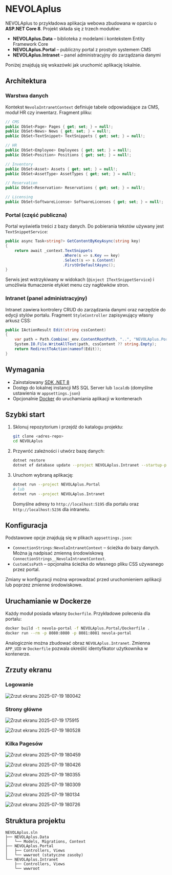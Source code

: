 # NEVOLAplus

NEVOLAplus to przykładowa aplikacja webowa zbudowana w oparciu o **ASP.NET Core 8**. Projekt składa się z trzech modułów:

- **NEVOLAplus.Data** – biblioteka z modelami i kontekstem Entity Framework Core
- **NEVOLAplus.Portal** – publiczny portal z prostym systemem CMS
- **NEVOLAplus.Intranet** – panel administracyjny do zarządzania danymi

Poniżej znajdują się wskazówki jak uruchomić aplikację lokalnie.

## Architektura

### Warstwa danych

Kontekst `NevolaIntranetContext` definiuje tabele odpowiadające za CMS, moduł HR czy inwentarz. Fragment pliku:

```csharp
// CMS
public DbSet<Page> Pages { get; set; } = null!;
public DbSet<News> News { get; set; } = null!;
public DbSet<TextSnippet> TextSnippets { get; set; } = null!;

// HR
public DbSet<Employee> Employees { get; set; } = null!;
public DbSet<Position> Positions { get; set; } = null!;

// Inventory
public DbSet<Asset> Assets { get; set; } = null!;
public DbSet<AssetType> AssetTypes { get; set; } = null!;

// Reservation
public DbSet<Reservation> Reservations { get; set; } = null!;

// Licensing
public DbSet<SoftwareLicense> SoftwareLicenses { get; set; } = null!;
```

### Portal (część publiczna)

Portal wyświetla treści z bazy danych. Do pobierania tekstów używany jest `TextSnippetService`:

```csharp
public async Task<string?> GetContentByKeyAsync(string key)
{
    return await _context.TextSnippets
                         .Where(s => s.Key == key)
                         .Select(s => s.Content)
                         .FirstOrDefaultAsync();
}
```

Serwis jest wstrzykiwany w widokach (`@inject ITextSnippetService`) i umożliwia tłumaczenie etykiet menu czy nagłówków stron.

### Intranet (panel administracyjny)

Intranet zawiera kontrolery CRUD do zarządzania danymi oraz narzędzie do edycji stylów portalu. Fragment `StyleController` zapisywujący własny arkusz CSS:

```csharp
public IActionResult Edit(string cssContent)
{
    var path = Path.Combine(_env.ContentRootPath, "..", "NEVOLAplus.Portal", "wwwroot", "css", "custom.css");
    System.IO.File.WriteAllText(path, cssContent ?? string.Empty);
    return RedirectToAction(nameof(Edit));
}
```

## Wymagania

- Zainstalowany [SDK .NET 8](https://dotnet.microsoft.com/en-us/download)
- Dostęp do lokalnej instancji MS SQL Server lub `localdb` (domyślne ustawienia w `appsettings.json`)
- Opcjonalnie [Docker](https://www.docker.com/) do uruchamiania aplikacji w kontenerach

## Szybki start

1. Sklonuj repozytorium i przejdź do katalogu projektu:
   ```bash
   git clone <adres-repo>
   cd NEVOLAplus
   ```
2. Przywróć zależności i utwórz bazę danych:
   ```bash
   dotnet restore
   dotnet ef database update --project NEVOLAplus.Intranet --startup-project NEVOLAplus.Intranet
   ```
3. Uruchom wybraną aplikację:
   ```bash
   dotnet run --project NEVOLAplus.Portal
   # lub
   dotnet run --project NEVOLAplus.Intranet
   ```
   Domyślne adresy to `http://localhost:5195` dla portalu oraz `http://localhost:5236` dla intranetu.

## Konfiguracja

Podstawowe opcje znajdują się w plikach `appsettings.json`:

- `ConnectionStrings:NevolaIntranetContext` – ścieżka do bazy danych. Można ją nadpisać zmienną środowiskową `ConnectionStrings__NevolaIntranetContext`.
- `CustomCssPath` – opcjonalna ścieżka do własnego pliku CSS używanego przez portal.

Zmiany w konfiguracji można wprowadzać przed uruchomieniem aplikacji lub poprzez zmienne środowiskowe.

## Uruchamianie w Dockerze

Każdy moduł posiada własny `Dockerfile`. Przykładowe polecenia dla portalu:

```bash
docker build -t nevola-portal -f NEVOLAplus.Portal/Dockerfile .
docker run --rm -p 8080:8080 -p 8081:8081 nevola-portal
```

Analogicznie można zbudować obraz `NEVOLAplus.Intranet`. Zmienna `APP_UID` w `Dockerfile` pozwala określić identyfikator użytkownika w kontenerze.

## Zrzuty ekranu

### Logowanie

![Zrzut ekranu 2025-07-19 180042](https://github.com/user-attachments/assets/1bcd7a50-07b3-44a1-a297-f6b60279a4ef)

### Strony główne

![Zrzut ekranu 2025-07-19 175915](https://github.com/user-attachments/assets/7182830f-9d7a-4106-b510-074e3283a892)

![Zrzut ekranu 2025-07-19 180528](https://github.com/user-attachments/assets/7ef6703a-0b96-426e-ab8e-736738cde9eb)

### Kilka Pagesów

![Zrzut ekranu 2025-07-19 180459](https://github.com/user-attachments/assets/44e49c1a-b494-4e0b-a43e-fbcd2bde44a7)

![Zrzut ekranu 2025-07-19 180426](https://github.com/user-attachments/assets/6cbb10ef-5ac8-4048-b544-92d589145a9d)

![Zrzut ekranu 2025-07-19 180355](https://github.com/user-attachments/assets/4242b361-02be-46f7-b505-77358d7ceddb)

![Zrzut ekranu 2025-07-19 180309](https://github.com/user-attachments/assets/1178fa76-62ea-40c8-ac72-850df5254162)

![Zrzut ekranu 2025-07-19 180134](https://github.com/user-attachments/assets/2c943e5d-cae3-4270-affb-f6cb7df775c5)

![Zrzut ekranu 2025-07-19 180726](https://github.com/user-attachments/assets/98c16a83-5650-4596-8812-d08ebabfcb6f)

## Struktura projektu

```
NEVOLAplus.sln
├── NEVOLAplus.Data
│   └── Models, Migrations, Context
├── NEVOLAplus.Portal
│   ├── Controllers, Views
│   └── wwwroot (statyczne zasoby)
└── NEVOLAplus.Intranet
    ├── Controllers, Views
    └── wwwroot
```
